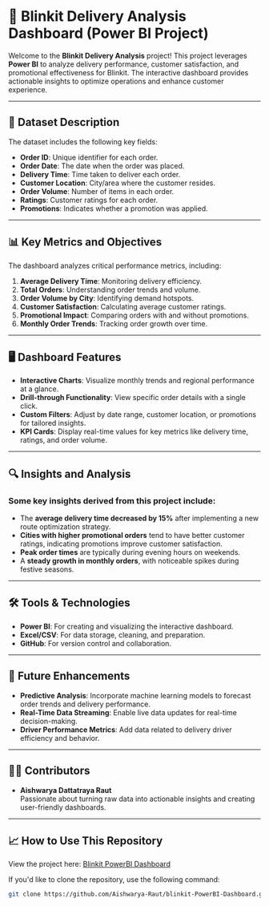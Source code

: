 # 🚚 Blinkit Delivery Analysis Dashboard (Power BI Project)

Welcome to the **Blinkit Delivery Analysis** project! This project leverages **Power BI** to analyze delivery performance, customer satisfaction, and promotional effectiveness for Blinkit. The interactive dashboard provides actionable insights to optimize operations and enhance customer experience.

---

## 📂 **Dataset Description**

The dataset includes the following key fields:
- **Order ID**: Unique identifier for each order.
- **Order Date**: The date when the order was placed.
- **Delivery Time**: Time taken to deliver each order.
- **Customer Location**: City/area where the customer resides.
- **Order Volume**: Number of items in each order.
- **Ratings**: Customer ratings for each order.
- **Promotions**: Indicates whether a promotion was applied.

---

## 📊 **Key Metrics and Objectives**
The dashboard analyzes critical performance metrics, including:
1. **Average Delivery Time**: Monitoring delivery efficiency.
2. **Total Orders**: Understanding order trends and volume.
3. **Order Volume by City**: Identifying demand hotspots.
4. **Customer Satisfaction**: Calculating average customer ratings.
5. **Promotional Impact**: Comparing orders with and without promotions.
6. **Monthly Order Trends**: Tracking order growth over time.

---

## 🖥️ **Dashboard Features**
- **Interactive Charts**: Visualize monthly trends and regional performance at a glance.
- **Drill-through Functionality**: View specific order details with a single click.
- **Custom Filters**: Adjust by date range, customer location, or promotions for tailored insights.
- **KPI Cards**: Display real-time values for key metrics like delivery time, ratings, and order volume.

---

## 🔍 **Insights and Analysis**
### Some key insights derived from this project include:
- The **average delivery time decreased by 15%** after implementing a new route optimization strategy.
- **Cities with higher promotional orders** tend to have better customer ratings, indicating promotions improve customer satisfaction.
- **Peak order times** are typically during evening hours on weekends.
- A **steady growth in monthly orders**, with noticeable spikes during festive seasons.

---

## 🛠️ **Tools & Technologies**
- **Power BI**: For creating and visualizing the interactive dashboard.
- **Excel/CSV**: For data storage, cleaning, and preparation.
- **GitHub**: For version control and collaboration.

---

## 🚀 **Future Enhancements**
- **Predictive Analysis**: Incorporate machine learning models to forecast order trends and delivery performance.
- **Real-Time Data Streaming**: Enable live data updates for real-time decision-making.
- **Driver Performance Metrics**: Add data related to delivery driver efficiency and behavior.

---

## 👩‍💻 **Contributors**
- **Aishwarya Dattatraya Raut**  
  Passionate about turning raw data into actionable insights and creating user-friendly dashboards.

---

## 📈 How to Use This Repository

View the project here: [Blinkit PowerBI Dashboard](https://github.com/Aishwarya-Raut/blinkit-PowerBI-Dashboard)

If you'd like to clone the repository, use the following command:
```bash
git clone https://github.com/Aishwarya-Raut/blinkit-PowerBI-Dashboard.git



